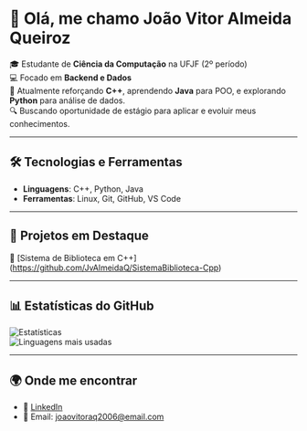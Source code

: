 # 👋 Olá, me chamo João Vitor Almeida Queiroz

🎓 Estudante de **Ciência da Computação** na UFJF (2º período)  
💻 Focado em **Backend e Dados**  
🚀 Atualmente reforçando **C++**, aprendendo **Java** para POO, e explorando **Python** para análise de dados.  
🔍 Buscando oportunidade de estágio para aplicar e evoluir meus conhecimentos.  

---

## 🛠️ Tecnologias e Ferramentas
- **Linguagens**: C++, Python, Java  
- **Ferramentas**: Linux, Git, GitHub, VS Code  

---

## 📌 Projetos em Destaque
🔹 [Sistema de Biblioteca em C++] (https://github.com/JvAlmeidaQ/SistemaBiblioteca-Cpp)

---

## 📊 Estatísticas do GitHub
![Estatísticas](https://github-readme-stats.vercel.app/api?username=SEU_USERNAME&show_icons=true&theme=tokyonight)  
![Linguagens mais usadas](https://github-readme-stats.vercel.app/api/top-langs/?username=SEU_USERNAME&layout=compact&theme=tokyonight)

---

## 🌍 Onde me encontrar
- 💼 [LinkedIn](https://www.linkedin.com/in/jo%C3%A3o-vitor-almeida-queiroz/)  
- 📧 Email: joaovitoraq2006@email.com
